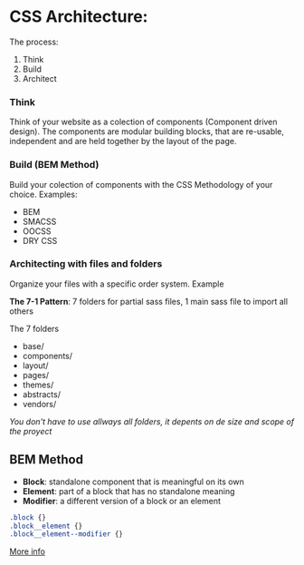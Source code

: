 # CSS Architecture:
The process: 
1. Think
2. Build
3. Architect

### Think
Think of your website as a colection of components (Component driven design). The components are modular building blocks, that are re-usable, independent and are held together by the layout of the page.

### Build (BEM Method)
Build your colection of components with the CSS Methodology of your choice. Examples:
* BEM
* SMACSS
* OOCSS
* DRY CSS

### Architecting with files and folders
Organize your files with a specific order system. Example

**The 7-1 Pattern**: 7 folders for partial sass files, 1 main sass file to import all others

The 7 folders
* base/
* components/
* layout/
* pages/
* themes/
* abstracts/
* vendors/

*You don't have to use allways all folders, it depents on de size and scope of the proyect*

## BEM Method
* **Block**: standalone component that is meaningful on its own
* **Element**: part of a block that has no standalone meaning
* **Modifier**: a different version of a block or an element

```css
.block {}
.block__element {}
.block__element--modifier {}
```
[More info](http://getbem.com/introduction/)